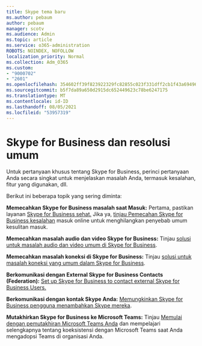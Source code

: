 ```yaml
---
title: Skype tema baru
ms.author: pebaum
author: pebaum
manager: scotv
ms.audience: Admin
ms.topic: article
ms.service: o365-administration
ROBOTS: NOINDEX, NOFOLLOW
localization_priority: Normal
ms.collection: Adm_O365
ms.custom:
- "9000702"
- "2601"
ms.openlocfilehash: 354602ff39f823922329fc82855c023f331dff2cb1f43a6949653786a6df7f6d
ms.sourcegitcommit: b5f7da89a650d2915dc652449623c78be6247175
ms.translationtype: MT
ms.contentlocale: id-ID
ms.lasthandoff: 08/05/2021
ms.locfileid: "53957319"
---
```

# <a name="skype-for-business-common-issues-and-resolutions"></a>Skype for Business dan resolusi umum 

Untuk pertanyaan khusus tentang Skype for Business, perinci pertanyaan Anda secara singkat untuk menjelaskan masalah Anda, termasuk kesalahan, fitur yang digunakan, dll. 

Berikut ini beberapa topik yang sering diminta:

**Memecahkan Skype for Business masalah saat Masuk:** Pertama, pastikan layanan [Skype for Business sehat.](https://admin.microsoft.com/Adminportal/Home?source=applauncher#/servicehealth) Jika ya, [tinjau Pemecahan Skype for Business kesalahan](https://docs.microsoft.com/SkypeForBusiness/set-up-skype-for-business-online/troubleshooting-sign-in-errors-for-admins#check-for-common-causes-of-skype-for-business-online-sign-in-errors) masuk online untuk menghilangkan penyebab umum kesulitan masuk.
 
**Memecahkan masalah audio dan video Skype for Business:** Tinjau [solusi untuk masalah audio dan video umum di Skype for Business](https://support.office.com/article/Troubleshoot-audio-and-video-in-Skype-for-Business-62777bc6-c52b-47ae-84ba-a8905c3b71dc). 

**Memecahkan masalah koneksi di Skype for Business:** Tinjau [solusi untuk masalah koneksi yang umum dalam Skype for Business](https://support.office.com/article/troubleshoot-connection-issues-in-skype-for-business-ca302828-783f-425c-bbe2-356348583771).

**Berkomunikasi dengan External Skype for Business Contacts (Federation):** [Set up Skype for Business to contact external Skype for Business Users.](https://docs.microsoft.com/SkypeForBusiness/set-up-skype-for-business-online/allow-users-to-contact-external-skype-for-business-users)

**Berkomunikasi dengan kontak Skype Anda:** [Memungkinkan Skype for Business pengguna menambahkan Skype mereka](https://docs.microsoft.com/SkypeForBusiness/set-up-skype-for-business-online/let-skype-for-business-users-add-skype-contacts).

**Mutakhirkan Skype for Business ke Microsoft Teams:** Tinjau [Memulai dengan pemutakhiran Microsoft Teams Anda](https://docs.microsoft.com/microsoftteams/upgrade-start-here) [](https://docs.microsoft.com/microsoftteams/coexistence-chat-calls-presence) dan mempelajari selengkapnya tentang koeksistensi dengan Microsoft Teams saat Anda mengadopsi Teams di organisasi Anda. 
